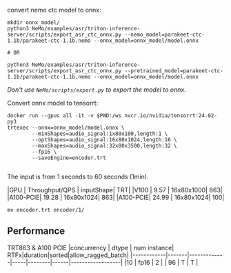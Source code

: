 convert nemo ctc model to onnx:
```
mkdir onnx_model/
python3 NeMo/examples/asr/triton-inference-server/scripts/export_asr_ctc_onnx.py --nemo_model=parakeet-ctc-1.1b/parakeet-ctc-1.1b.nemo --onnx_model=onnx_model/model.onnx

# OR

python3 NeMo/examples/asr/triton-inference-server/scripts/export_asr_ctc_onnx.py --pretrained_model=parakeet-ctc-1.1b/parakeet-ctc-1.1b.nemo --onnx_model=onnx_model/model.onnx

```

*Don't use `NeMo/scripts/export.py` to export the model to onnx.*

Convert onnx model to tensorrt:
```
docker run --gpus all -it -v $PWD:/ws nvcr.io/nvidia/tensorrt:24.02-py3
trtexec --onnx=onnx_model/model.onnx \
        --minShapes=audio_signal:1x80x100,length:1 \
        --optShapes=audio_signal:16x80x1024,length:16 \
        --maxShapes=audio_signal:32x80x3500,length:32 \
        --fp16 \
        --saveEngine=encoder.trt
                                     
```
The input is from 1 seconds to 60 seconds (1min).

|GPU      | Throughput/QPS | inputShape| TRT|
|V100     | 9.57           | 16x80x1000| 863|
|A100-PCIE| 19.28          | 16x80x1024| 863|
|A100-PCIE| 24.99          | 16x80x1024| 100|  


```
mv encoder.trt encoder/1/
```

## Performance
TRT863 & A100 PCIE
|concurrency | dtype | num instance| RTFx|duration|sorted|allow_ragged_batch|
|------------|-------|-------------|-----|--------|------|------------------|
|10          | fp16  | 2           |     | 96     | T    | T                |
